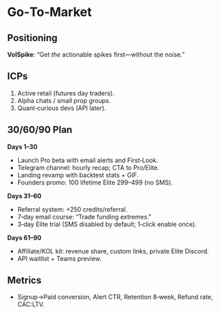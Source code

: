 # Go‑To‑Market

## Positioning
**VolSpike**: “Get *the* actionable spikes first—without the noise.”

## ICPs
1. Active retail (futures day traders).
2. Alpha chats / small prop groups.
3. Quant‑curious devs (API later).

## 30/60/90 Plan
**Days 1–30**
- Launch Pro beta with email alerts and First‑Look.
- Telegram channel: hourly recap; CTA to Pro/Elite.
- Landing revamp with backtest stats + GIF.
- Founders promo: 100 lifetime Elite $299–$499 (no SMS).

**Days 31–60**
- Referral system: +250 credits/referral.
- 7‑day email course: “Trade funding extremes.”
- 3‑day Elite trial (SMS disabled by default; 1‑click enable once).

**Days 61–90**
- Affiliate/KOL kit: revenue share, custom links, private Elite Discord.
- API waitlist + Teams preview.

## Metrics
- Signup→Paid conversion, Alert CTR, Retention 8‑week, Refund rate, CAC:LTV.
